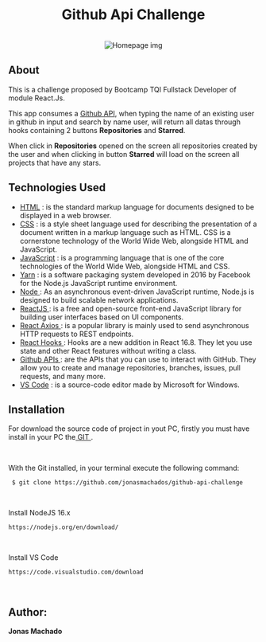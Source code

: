 <h1 align="center">Github Api Challenge</h1>

<p align="center">
  <br>
	<img src="https://user-images.githubusercontent.com/67349235/180479641-9af9f95b-b7f0-4592-8425-75a674ca9548.png" title="Homepage img">
</p>

<h2>About</h2>

<p>This is a challenge proposed by Bootcamp TQI Fullstack Developer of module React.Js. </p>
<p>This app consumes a <a href="https://www.oracle.com/br/java/technologies/javase-jdk11-downloads.html"> Github API</a>, when typing the name of an existing user in github in input and search by name user, will return all datas through hooks containing 2 buttons <b>Repositories</b> and <b>Starred</b>.
 </p>
 <p>When click in <b>Repositories</b> opened on the screen all repositories created by the user and when clicking in button <b>Starred</b> will load on the screen all projects that have any stars. </p>
 
 </p>
 


<h2> Technologies Used</h2>

 <ul>
	<li><a href="https://developer.mozilla.org/pt-BR/docs/Web/HTML"> HTML</a> :  is the standard markup language for documents designed to be displayed in a web browser. </li>
	<li><a href="https://developer.mozilla.org/pt-BR/docs/Web/CSS"> CSS</a> : is a style sheet language used for describing the presentation of a document written in a markup language such as HTML. CSS is a cornerstone technology of the World Wide Web, alongside HTML and JavaScript. </li>
	<li><a href="https://developer.mozilla.org/ptBR/docs/Web/JavaScript"> JavaScript</a> : is a programming language that is one of the core technologies of the World Wide Web, alongside HTML and CSS. </li>
	<li><a href="https://yarnpkg.com/"> Yarn</a> : is a software packaging system developed in 2016 by Facebook for the Node.js JavaScript runtime environment. </li>
	<li><a href="https://nodejs.org/"> Node </a> : As an asynchronous event-driven JavaScript runtime, Node.js is designed to build scalable network applications. </li>
	<li><a href="https://reactjs.org/"> ReactJS </a> : is a free and open-source front-end JavaScript library for building user interfaces based on UI components. </li>
  <li><a href="https://axios-http.com/docs/intro">React Axios </a> : is a popular library is mainly used to send asynchronous HTTP requests to REST endpoints.</li>
  <li><a href="https://reactjs.org/docs/hooks-intro.html">React Hooks </a> : Hooks are a new addition in React 16.8. They let you use state and other React features without writing a class.</li>
 <li><a href="https://api.github.com/">Github APIs </a> : are the APIs that you can use to interact with GitHub. They allow you to create and manage repositories, branches, issues, pull requests, and many more. </li>
  <li><a href="https://code.visualstudio.com/"> VS Code</a> : is a source-code editor made by Microsoft for Windows. </li>
  
</ul>
 

	
<h2>Installation </h2>

<p>For download the source code of project in yout PC, firstly you must have install in your PC the<a href="https://git-scm.com/"> GIT </a>.</p>
<br>
<p>With the Git installed, in your terminal execute the following command:</p>

 ```
  $ git clone https://github.com/jonasmachados/github-api-challenge
 ```
 

  	
	
  	
<br>
	<p>Install NodeJS 16.x </p>

	 
  	https://nodejs.org/en/download/
  	
	
	
<br>
	<p>Install VS Code </p>
	
	
  	https://code.visualstudio.com/download
  	
	
<br>
	 

<h2> Author: </h2>
 <b>        Jonas Machado</b>
